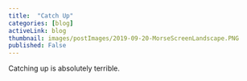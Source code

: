 ```yaml
---
title:  "Catch Up"
categories: [blog]
activeLink: blog
thumbnail: images/postImages/2019-09-20-MorseScreenLandscape.PNG
published: False
---
```




Catching up is absolutely terrible.